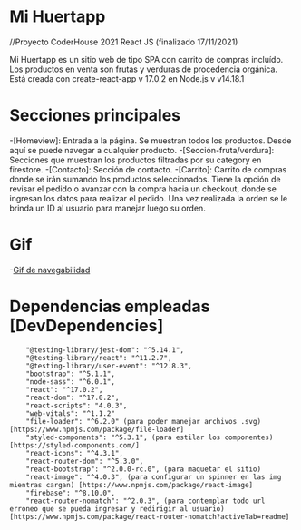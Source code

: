 # Mi Huertapp

//Proyecto CoderHouse 2021 React JS (finalizado 17/11/2021)

Mi Huertapp es un sitio web de tipo SPA con carrito de compras incluído. Los productos en venta son frutas y verduras de procedencia orgánica.
Está creada con create-react-app v 17.0.2 en Node.js v v14.18.1

# Secciones principales

-[Homeview]: Entrada a la página. Se muestran todos los productos. Desde aquí se puede navegar a cualquier producto.
-[Sección-fruta/verdura]: Secciones que muestran los productos filtradas por su category en firestore.
-[Contacto]: Sección de contacto. 
-[Carrito]: Carrito de compras donde se irán sumando los productos seleccionados. Tiene la opción de revisar el pedido o avanzar con la compra hacia un checkout, donde se ingresan los datos para realizar el pedido. Una vez realizada la orden se le brinda un ID al usuario para manejar luego su orden.

# Gif

-[Gif de navegabilidad](https://media.giphy.com/media/Ml7u2VDvD6Kz6DcdHy/giphy.gif)

# Dependencias empleadas [DevDependencies]

        "@testing-library/jest-dom": "^5.14.1",
        "@testing-library/react": "^11.2.7",
        "@testing-library/user-event": "^12.8.3",
        "bootstrap": "^5.1.1",
        "node-sass": "^6.0.1",
        "react": "^17.0.2",
        "react-dom": "^17.0.2",
        "react-scripts": "4.0.3",
        "web-vitals": "^1.1.2"
        "file-loader": "^6.2.0" (para poder manejar archivos .svg) [https://www.npmjs.com/package/file-loader]
        "styled-components": "^5.3.1", (para estilar los componentes) [https://styled-components.com/]
        "react-icons": "^4.3.1",
        "react-router-dom": "^5.3.0",
        "react-bootstrap": "^2.0.0-rc.0", (para maquetar el sitio)
        "react-image": "^4.0.3", (para configurar un spinner en las img mientras cargan) [https://www.npmjs.com/package/react-image]
        "firebase": "^8.10.0",
        "react-router-nomatch": "^2.0.3", (para contemplar todo url erroneo que se pueda ingresar y redirigir al usuario)[https://www.npmjs.com/package/react-router-nomatch?activeTab=readme]
